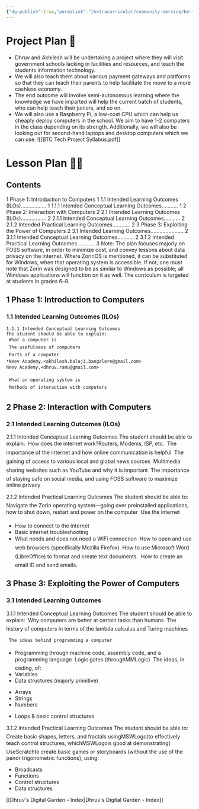 ```yaml
---
{"dg-publish":true,"permalink":"/extracurricular/community-service/be-the-change/first-iteration-of-lesson-and-project-plan/","dgHomeLink":true,"dgPassFrontmatter":false}
---
```


# Project Plan 📓
- Dhruv and Akhilesh will be undertaking a project where they will visit government schools lacking in facilities and resources, and teach the students information technology.
- We will also teach them about various payment gateways and platforms so that they can teach their parents to help facilitate the move to a more cashless economy.
- The end outcome will involve semi-autonomous learning where the knowledge we have imparted will help the current batch of students, who can help teach their juniors, and so on.
- We will also use a Raspberry Pi, a low-cost CPU which can help us cheaply deploy computers in the school. We aim to have 1-2 computers in the class depending on its strength. Additionally, we will also be looking out for second-hand laptops and desktop computers which we can use.
![[BTC Tech Project Syllabus.pdf]]
# Lesson Plan 👨‍🏫


## Contents

1 Phase 1: Introduction to Computers 1
1.1 Intended Learning Outcomes (ILOs)................. 1
1.1.1 Intended Conceptual Learning Outcomes........... 1
2 Phase 2: Interaction with Computers 2
2.1 Intended Learning Outcomes (ILOs)................. 2
2.1.1 Intended Conceptual Learning Outcomes........... 2
2.1.2 Intended Practical Learning Outcomes............ 2
3 Phase 3: Exploiting the Power of Computers 2
3.1 Intended Learning Outcomes...................... 2
3.1.1 Intended Conceptual Learning Outcomes........... 2
3.1.2 Intended Practical Learning Outcomes............ 3
Note: The plan focuses majorly on FOSS software, in order to minimize cost, and
convey lessons about data privacy on the internet. Where ZorinOS is mentioned, it
can be substituted for Windows, when that operating system is accessible. If not,
one must note that Zorin was designed to be as similar to Windows as possible;
all Windows applications will function on it as well. The curriculum is targeted at
students in grades 6–8.

## 1 Phase 1: Introduction to Computers

### 1.1 Intended Learning Outcomes (ILOs)

```
1.1.1 Intended Conceptual Learning Outcomes
The student should be able to explain:
 What a computer is
 The usefulness of computers
 Parts of a computer
*Neev Academy,<akhilesh.balaji.bangalore@gmail.com>
Neev Academy,<dhruv.ramu@gmail.com>
```

```
 What an operating system is
 Methods of interaction with computers
```
## 2 Phase 2: Interaction with Computers

### 2.1 Intended Learning Outcomes (ILOs)

2.1.1 Intended Conceptual Learning Outcomes
The student should be able to explain:
 How does the internet work?Routers, Modems, ISP, etc.
 The importance of the internet and how online communication is helpful
 The gaining of access to various local and global news sources
 Multimedia sharing websites such as YouTube and why it is important
 The importance of staying safe on social media, and using FOSS software to
maximize online privacy

2.1.2 Intended Practical Learning Outcomes
The student should be able to:
 Navigate the Zorin operating system—going over preinstalled applications,
how to shut down, restart and power on the computer
 Use the internet

- How to connect to the internet
- Basic internet troubleshooting
- What needs and does not need a WiFi connection
 How to open and use web browsers (specifically Mozilla Firefox)
 How to use Microsoft Word (LibreOffice) to format and create text documents.
 How to create an email ID and send emails.

## 3 Phase 3: Exploiting the Power of Computers

### 3.1 Intended Learning Outcomes

3.1.1 Intended Conceptual Learning Outcomes
The student should be able to explain:
 Why computers are better at certain tasks than humans
 The history of computers in terms of the lambda calculus and Turing machines


```
 The ideas behind programming a computer
```
- Programming through machine code, assembly code, and a programming
    language
 Logic gates (throughMMLogic)
 The ideas, in coding, of:
- Variables
- Data structures (majorly primitive)
* Arrays
* Strings
* Numbers
- Loops & basic control structures

3.1.2 Intended Practical Learning Outcomes
The student should be able to:
 Create basic shapes, letters, and fractals usingMSWLogo(to effectively teach
control structures, whichMSWLogois good at demonstrating)
 UseScratchto create basic games or storyboards (without the use of the
penor trigonometric functions), using:

- Broadcasts
- Functions
- Control structures
- Data structures




[[Dhruv's Digital Garden - Index|Dhruv's Digital Garden - Index]]